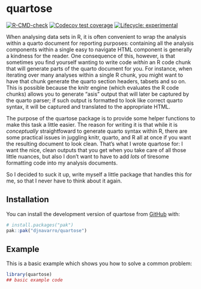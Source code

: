 
<!-- README.md is generated from README.Rmd. Please edit that file -->

# quartose

<!-- badges: start -->

[![R-CMD-check](https://github.com/djnavarro/quartose/actions/workflows/R-CMD-check.yaml/badge.svg)](https://github.com/djnavarro/quartose/actions/workflows/R-CMD-check.yaml)
[![Codecov test
coverage](https://codecov.io/gh/djnavarro/quartose/graph/badge.svg)](https://app.codecov.io/gh/djnavarro/quartose)
[![Lifecycle:
experimental](https://img.shields.io/badge/lifecycle-experimental-orange.svg)](https://lifecycle.r-lib.org/articles/stages.html#experimental)
<!-- badges: end -->

When analysing data sets in R, it is often convenient to wrap the
analysis within a quarto document for reporting purposes: containing all
the analysis components within a single easy to navigate HTML component
is generally a kindness for the reader. One consequence of this,
however, is that sometimes you find yourself wanting to write code
*within* an R code chunk that will generate parts of the quarto document
for you. For instance, when iterating over many analyses within a single
R chunk, you might want to have that chunk generate the quarto section
headers, tabsets and so on. This is possible because the knitr engine
(which evaluates the R code chunks) allows you to generate “asis” output
that will later be captured by the quarto parser; if such output is
formatted to look like correct quarto syntax, it will be captured and
translated to the appropriate HTML.

The purpose of the quartose package is to provide some helper functions
to make this task a little easier. The reason for writing it is that
while it is *conceptually* straightfoward to generate quarto syntax
within R, there are some practical issues in juggling knitr, quarto, and
R all at once if you want the resulting document to look clean. That’s
what I wrote quartose for: I want the nice, clean outputs that you get
when you take care of all those little nuances, but also I don’t want to
have to add *lots* of tiresome formatting code into my analysis
documents.

So I decided to suck it up, write myself a little package that handles
this for me, so that I never have to think about it again.

## Installation

You can install the development version of quartose from
[GitHub](https://github.com/) with:

``` r
# install.packages("pak")
pak::pak("djnavarro/quartose")
```

## Example

This is a basic example which shows you how to solve a common problem:

``` r
library(quartose)
## basic example code
```
